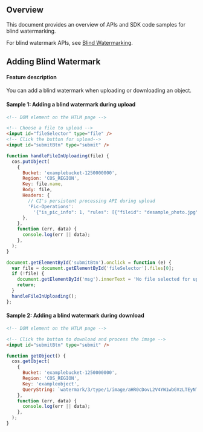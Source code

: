 ## Overview

This document provides an overview of APIs and SDK code samples for blind watermarking.

For blind watermark APIs, see [Blind Watermarking](https://intl.cloud.tencent.com/document/product/1045/43029).


## Adding Blind Watermark

#### Feature description

You can add a blind watermark when uploading or downloading an object.

#### Sample 1: Adding a blind watermark during upload

```html
<!-- DOM element on the HTLM page -->

<!-- Choose a file to upload -->
<input id="fileSelector" type="file" />
<!-- Click the button for upload-->
<input id="submitBtn" type="submit" />
```

```javascript
function handleFileInUploading(file) {
  cos.putObject(
    {
      Bucket: 'examplebucket-1250000000',
      Region: 'COS_REGION',
      Key: file.name,
      Body: file,
      Headers: {
        // CI's persistent processing API during upload
        'Pic-Operations':
          '{"is_pic_info": 1, "rules": [{"fileid": "desample_photo.jpg", "rule": "watermark/3/type/1/image/aHR0cDovL2V4YW1wbGVzLTEyNTEwMDAwMDQucGljc2gubXlxY2xvdWQuY29tL3NodWl5aW4uanBn"}]}',
      },
    },
    function (err, data) {
      console.log(err || data);
    },
  );
}

document.getElementById('submitBtn').onclick = function (e) {
  var file = document.getElementById('fileSelector').files[0];
  if (!file) {
    document.getElementById('msg').innerText = 'No file selected for upload';
    return;
  }
  handleFileInUploading();
};
```

#### Sample 2: Adding a blind watermark during download

```html
<!-- DOM element on the HTLM page -->

<!-- Click the button to download and process the image -->
<input id="submitBtn" type="submit" />
```

```javascript
function getObject() {
  cos.getObject(
    {
      Bucket: 'examplebucket-1250000000',
      Region: 'COS_REGION',
      Key: 'exampleobject',
      QueryString: `watermark/3/type/1/image/aHR0cDovL2V4YW1wbGVzLTEyNTEwMDAwMDQucGljc2gubXlxY2xvdWQuY29tL3NodWl5aW4uanBn`,
    },
    function (err, data) {
      console.log(err || data);
    },
  );
}
```
